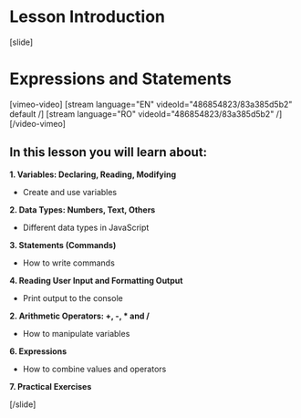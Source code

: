# Lesson Introduction

[slide]

# Expressions and Statements

[vimeo-video]
[stream language="EN" videoId="486854823/83a385d5b2" default /]
[stream language="RO" videoId="486854823/83a385d5b2"  /]
[/video-vimeo]

## In this lesson you will learn about:

**1. Variables: Declaring, Reading, Modifying**

- Create and use variables

**2. Data Types: Numbers, Text, Others**

- Different data types in JavaScript

**3. Statements (Commands)**

- How to write commands

**4. Reading User Input and Formatting Output**

- Print output to the console

**2. Arithmetic Operators: +, -, * and /**

- How to manipulate variables

**6. Expressions**

- How to combine values and operators

**7. Practical Exercises**

[/slide]